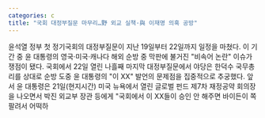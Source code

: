```yaml
---
categories: c
title: "국회 대정부질문 마무리…野 외교 실책·與 이재명 의혹 공방"
---
```

윤석열 정부 첫 정기국회의 대정부질문이 지난 19일부터 22일까지 일정을 마쳤다. 이 기간 중 윤 대통령의 영국·미국·캐나다 해외 순방 중 막판에 불거진 "비속어 논란" 이슈가 쟁점이 됐다. 국회에서 22일 열린 나흘째 마지막 대정부질문에서 야당은 한덕수 국무총리를 상대로 순방 도중 윤 대통령의 "이 XX" 발언의 문제점을 집중적으로 추궁했다. 앞서 윤 대통령은 21일(현지시간) 미국 뉴욕에서 열린 글로벌 펀드 제7차 재정공약 회의장을 나오면서 박진 외교부 장관 등에게 "국회에서 이 XX들이 승인 안 해주면 바이든이 쪽팔려서 어떡하